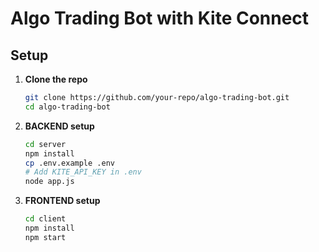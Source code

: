 # Algo Trading Bot with Kite Connect

## Setup

1. **Clone the repo**

   ```bash
   git clone https://github.com/your-repo/algo-trading-bot.git
   cd algo-trading-bot
   ```

2. **BACKEND setup**

   ```bash
   cd server
   npm install
   cp .env.example .env
   # Add KITE_API_KEY in .env
   node app.js
   ```

3. **FRONTEND setup**

   ```bash
   cd client
   npm install
   npm start
   ```
